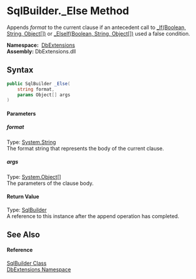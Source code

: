 SqlBuilder._Else Method
=======================
Appends *format* to the current clause if an antecedent call to [_If(Boolean, String, Object[])][1] or [_ElseIf(Boolean, String, Object[])][2] used a false condition.

  **Namespace:**  [DbExtensions][3]  
  **Assembly:** DbExtensions.dll

Syntax
------

```csharp
public SqlBuilder _Else(
	string format,
	params Object[] args
)
```

#### Parameters

##### *format*
Type: [System.String][4]  
The format string that represents the body of the current clause.

##### *args*
Type: [System.Object][5][]  
The parameters of the clause body.

#### Return Value
Type: [SqlBuilder][6]  
A reference to this instance after the append operation has completed.

See Also
--------

#### Reference
[SqlBuilder Class][6]  
[DbExtensions Namespace][3]  

[1]: _If.md
[2]: _ElseIf.md
[3]: ../README.md
[4]: https://docs.microsoft.com/dotnet/api/system.string
[5]: https://docs.microsoft.com/dotnet/api/system.object
[6]: README.md